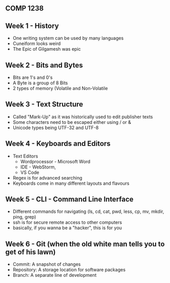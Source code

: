 ## COMP 1238
## Week 1 - History
- One writing system can be used by many languages
- Cuneiform looks weird
- The Epic of Gilgamesh was epic
## Week 2 - Bits and Bytes
- Bits are 1's and 0's
- A Byte is a group of 8 Bits
- 2 types of memory (Volatile and Non-Volatile
## Week 3 - Text Structure
- Called "Mark-Up" as it was historically used to edit publisher texts
- Some characters need to be escaped either using / or &
- Unicode types being UTF-32 and UTF-8
## Week 4 - Keyboards and Editors
- Text Editors
  - Wordprocessor - Microsoft Word
  - IDE - WebStorm,
  - VS Code
- Regex is for advanced searching
- Keyboards come in many different layouts and flavours
## Week 5 - CLI - Command Line Interface
- Different commands for navigating (ls, cd, cat, pwd, less, cp, mv, mkdir, ping, grep)
- ssh is for secure remote access to other computers
- basically, if you wanna be a "hacker", this is for you
## Week 6 - Git (when the old white man tells you to get of his lawn)
- Commit: A snapshot of changes
- Repository: A storage location for software packages
- Branch: A separate line of development
